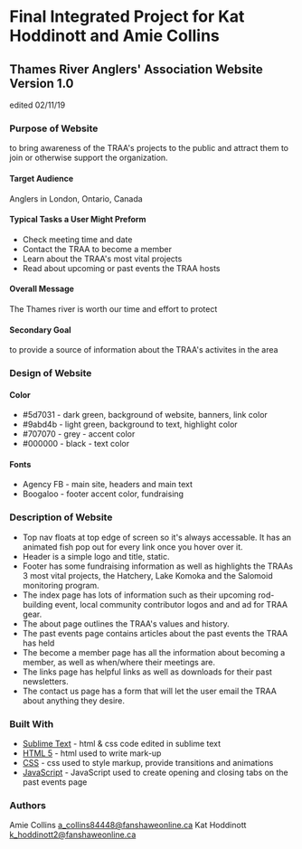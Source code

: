 # Final Integrated Project for Kat Hoddinott and Amie Collins
## Thames River Anglers' Association Website Version 1.0
edited 02/11/19

### Purpose of Website
to bring awareness of the TRAA's projects to the public and attract them to join or otherwise support the organization.
#### Target Audience
Anglers in London, Ontario, Canada
#### Typical Tasks a User Might Preform
* Check meeting time and date
* Contact the TRAA to become a member
* Learn about the TRAA's most vital projects
* Read about upcoming or past events the TRAA hosts
#### Overall Message
The Thames river is worth our time and effort to protect
#### Secondary Goal
to provide a source of information about the TRAA's activites in the area

### Design of Website
#### Color
* #5d7031 - dark green, background of website, banners, link color
* #9abd4b - light green, background to text, highlight color
* #707070 - grey - accent color
* #000000 - black - text color
#### Fonts
* Agency FB - main site, headers and main text
* Boogaloo - footer accent color, fundraising

### Description of Website
* Top nav floats at top edge of screen so it's always accessable. It has an animated fish pop out for every link once you hover over it.
* Header is a simple logo and title, static.
* Footer has some fundraising information as well as highlights the TRAAs 3 most vital projects, the Hatchery, Lake Komoka and the Salomoid monitoring program.
* The index page has lots of information such as their upcoming rod-building event, local community contributor logos and and ad for TRAA gear.
* The about page outlines the TRAA's values and history.
* The past events page contains articles about the past events the TRAA has held
* The become a member page has all the information about becoming a member, as well as when/where their meetings are.
* The links page has helpful links as well as downloads for their past newsletters.
* The contact us page has a form that will let the user email the TRAA about anything they desire.

### Built With
* [Sublime Text](https://www.sublimetext.com/) - html & css code edited in sublime text
* [HTML 5](https://www.w3.org/html/) - html used to write mark-up
* [CSS](https://www.w3schools.com/w3css/w3css_downloads.asp) - css used to style markup, provide transitions and animations
* [JavaScript](https://www.javascript.com/) - JavaScript used to create opening and closing tabs on the past events page

### Authors
Amie Collins a_collins84448@fanshaweonline.ca
Kat Hoddinott k_hoddinott2@fanshaweonline.ca
